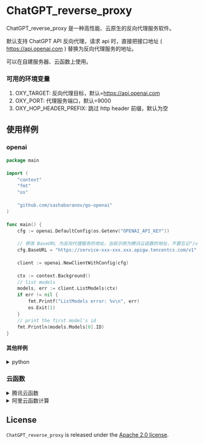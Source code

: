 # ChatGPT_reverse_proxy

ChatGPT_reverse_proxy 是一种高性能、云原生的反向代理服务软件。

默认支持 ChatGPT API 反向代理，请求 api 时，直接把接口地址 ( https://api.openai.com ) 替换为反向代理服务的地址。

可以在自建服务器、云函数上使用。

### 可用的环境变量

1. OXY_TARGET: 反向代理目标，默认=https://api.openai.com
2. OXY_PORT: 代理服务端口，默认=9000
3. OXY_HOP_HEADER_PREFIX: 跳过 http header 前缀，默认为空

## 使用样例

### openai

```go
package main

import (
	"context"
	"fmt"
	"os"

	"github.com/sashabaranov/go-openai"
)

func main() {
	cfg := openai.DefaultConfig(os.Getenv("OPENAI_API_KEY"))

	// 修改 BaseURL 为反向代理服务的地址，当前示例为腾讯云函数的地址，不要忘记"/v1"
	cfg.BaseURL = "https://service-xxx-xxx.xxx.apigw.tencentcs.com/v1"

	client := openai.NewClientWithConfig(cfg)

	ctx := context.Background()
	// list models
	models, err := client.ListModels(ctx)
	if err != nil {
		fmt.Printf("ListModels error: %v\n", err)
		os.Exit(1)
	}
	// print the first model's id
	fmt.Println(models.Models[0].ID)
}

```

#### 其他样例

<details>
<summary>python</summary>

```python
import os

import openai

openai.api_key = os.getenv("OPENAI_API_KEY")

# 修改 api_base 为反向代理服务的地址，当前示例为腾讯云函数的地址，不要忘记"/v1"
openai.api_base = "https://service-xxx-xxx.xxx.apigw.tencentcs.com/v1"

# list models
models = openai.Model.list()
# print the first model's id
print(models.data[0].id)
```

</details>

### 云函数

<details>
<summary>腾讯云函数</summary>

使用腾讯云函数来搭建 chatGPT 反向代理服务。

#### 预设的环境变量

1. OXY_PORT: 9000 （代理服务端口）
2. OXY_HOP_HEADER_PREFIX: X-SCF （跳过 http header 前缀）

#### A. 新建云函数

1. 进入腾讯云函数控制台: https://console.cloud.tencent.com/scf/list?rid=15&ns=default
2. “云产品” --> “Serverless” --> “云函数”
3. “函数服务” --> “新建”
    - 点击 “从头开始”
    - 基础配置
        - 函数类型: Web函数
        - 名称: 随便填；例如：chatGPT
        - 地域: 选择境外的美国、加拿大等，推荐“硅谷”
        - 运行环境: Go 1
        - 时区: Asia/Shanghai(北京时间)
    - 函数代码
        - 提交方法: 本地上传zip包

          下载地址: https://github.com/lenye/chatgpt_reverse_proxy/releases

          文件名: tencentcloud_scf_chatgpt_reverse_proxy_v0.x.x_linux_amd64.zip
    - 高级配置
        - 启动命令: 自定义模板
    - 环境配置
        - 内存: 128MB
        - 执行超时时间: 180 秒
    - 点击 “完成”

![基础配置.png](docs/new.png)

![高级配置.png](docs/new2.png)

#### B. 函数管理

1. 进入腾讯云函数控制台: https://console.cloud.tencent.com/scf/list?rid=15&ns=default
2. “函数服务” --> 在函数列表中选择刚刚新建函数“chatGPT”
3. “函数管理” --> “函数代码”
    - 访问路径

      复制链接: https://service-xxx-xxx.xxx.apigw.tencentcs.com/release/

![访问路径.png](docs/new3.png)

#### C. chatGPT 反向代理服务，腾讯云函数的地址

访问路径去除 "/release/"，得到 chatGPT 反向代理服务，腾讯云函数的地址:

https://service-xxx-xxx.xxx.apigw.tencentcs.com

请求 chatGPT api 时，直接把接口地址 ( https://api.openai.com ) 替换为腾讯云函数的地址。

</details>

<details>
<summary>阿里云函数计算</summary>

#### 预设的环境变量

1. OXY_PORT: 9000 （代理服务端口）
2. OXY_HOP_HEADER_PREFIX: X-FC （跳过 http header 前缀）

#### 创建函数

1. 函数计算控制台选择“服务及函数”
2. 在左上角，选择地域，推荐选择美国
3. 创建服务
4. 创建函数方式：使用自定义运行时创建
5. 请求处理程序类型：处理 HTTP 请求
6. 运行环境：debian9
7. 代码上传方式：通过 ZIP 包上传代码
8. 启动命令：/code/main
9. 监听端口: 9000

https://help.aliyun.com/zh/fc/getting-started/create-a-function-in-the-function-compute-console

</details>

## License

`ChatGPT_reverse_proxy` is released under
the [Apache 2.0 license](https://github.com/lenye/chatgpt_reverse_proxy/blob/main/LICENSE). 